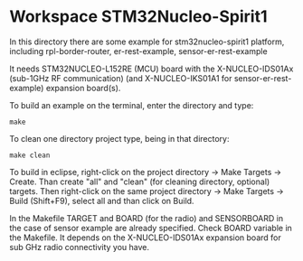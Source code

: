 Workspace STM32Nucleo-Spirit1
============

In this directory there are some example for stm32nucleo-spirit1 platform, including rpl-border-router, er-rest-example, sensor-er-rest-example

It needs STM32NUCLEO-L152RE (MCU) board with the X-NUCLEO-IDS01Ax 
(sub-1GHz RF communication) (and X-NUCLEO-IKS01A1 for sensor-er-rest-example) expansion board(s).

To build an example on the terminal, enter the directory and type: 

	make 
	
To clean one directory project type, being in that directory:

	make clean

To build in eclipse, right-click on the project directory -> Make Targets -> Create. Than create  "all" and "clean" (for cleaning directory, optional) targets.
Then right-click on the same project directory -> Make Targets -> Build (Shift+F9), select all and than click on Build. 

In the Makefile TARGET and BOARD (for the radio) and SENSORBOARD in the case of sensor example are already specified. Check BOARD variable in the Makefile. It depends on the X-NUCLEO-IDS01Ax expansion board for sub GHz radio connectivity you have.
